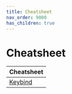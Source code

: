 ```yaml
---
title: Cheatsheet
nav_order: 9000
has_children: true
---
```



# Cheatsheet

| Cheatsheet |
| ----- |
| [Keybind](https://samwhelp.github.io/cachyos-kde-plasma-adjustment/read/cheatsheet/keybind.html) |
